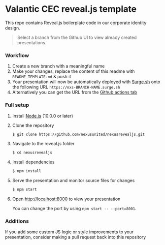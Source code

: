 # Valantic CEC reveal.js template

This repo contains Reveal.js boilerplate code in our corporate identity design.
> Select a branch from the Github UI to view already created presentations.

### Workflow

1. Create a new branch with a meaningful name
2. Make your changes, replace the content of this readme with `README_TEMPLATE.md` & push it
3. Your presentation will now be automatically deployed with [Surge.sh](https://surge.sh) onto the following URL `https://nxs-BRANCH-NAME.surge.sh`
4. Alternatively you can get the URL from the [Github actions tab](https://github.com/nexusunited/nexusrevealjs/actions)

### Full setup

1. Install [Node.js](http://nodejs.org/) (10.0.0 or later)

1. Clone the repository
   ```sh
   $ git clone https://github.com/nexusunited/nexusrevealjs.git
   ```

1. Navigate to the reveal.js folder
   ```sh
   $ cd nexusrevealjs
   ```

1. Install dependencies
   ```sh
   $ npm install
   ```

1. Serve the presentation and monitor source files for changes
   ```sh
   $ npm start
   ```

1. Open <http://localhost:8000> to view your presentation

   You can change the port by using `npm start -- --port=8001`.


### Additions
If you add some custom JS logic or style improvements to your presentation, consider making a pull request back into this repository
